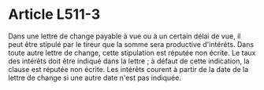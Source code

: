 # Article L511-3

Dans une lettre de change payable à vue ou à un certain délai de vue, il peut être stipulé par le tireur que la somme sera productive d'intérêts. Dans toute autre lettre de change, cette stipulation est réputée non écrite.   Le taux des intérêts doit être indiqué dans la lettre ; à défaut de cette indication, la clause est réputée non écrite.   Les intérêts courent à partir de la date de la lettre de change si une autre date n'est pas indiquée.